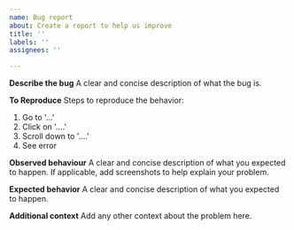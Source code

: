 ```yaml
---
name: Bug report
about: Create a report to help us improve
title: ''
labels: ''
assignees: ''

---
```


**Describe the bug**
A clear and concise description of what the bug is.

**To Reproduce**
Steps to reproduce the behavior:
1. Go to '...'
2. Click on '....'
3. Scroll down to '....'
4. See error

**Observed behaviour**
A clear and concise description of what you expected to happen. If applicable, add screenshots to help explain your problem.

**Expected behavior**
A clear and concise description of what you expected to happen.

**Additional context**
Add any other context about the problem here.
